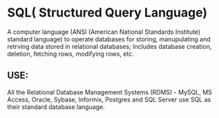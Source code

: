 # SQL( Structured Query Language)
A computer language (ANSI (American National Standards Institute) standard language) to operate databases for storing, manupulating and retrving data stored in relational databases; 
Includes database creation, deletion, fetching rows, modifying rows, etc. 
## USE: 
All the Relational Database Management Systems (RDMS) -
MySQL, MS Access, Oracle, Sybase, Informix, Postgres and SQL Server use SQL as their standard database language. 

